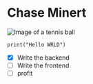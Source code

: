 # Chase Minert
![Image of a tennis ball](https://media.istockphoto.com/id/137345149/photo/tennis-ball.jpg?s=612x612&w=0&k=20&c=1V1nTJmDHD-FFxIKJ-xamztIfm70gknLQy9hcMSlJbQ=)
``` python3
print("Hello WRLD")
```
- [x] Write the backend
- [ ] Write the frontend
- [ ] profit

